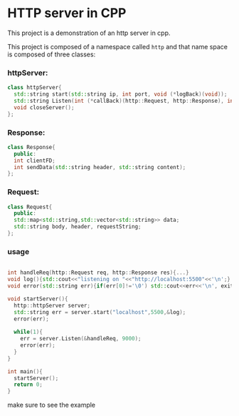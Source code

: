 # HTTP server in CPP
This project is a demonstration of an http server in cpp.

This project is composed of a namespace called `http`
and that name space is composed of three classes:

### httpServer:
```cpp
class httpServer{
  std::string start(std::string ip, int port, void (*logBack)(void));
  std::string Listen(int (*callBack)(http::Request, http::Response), int requestByteSize);
  void closeServer();
};
```

### Response:
```cpp
class Response{
  public:
  int clientFD;
  int sendData(std::string header, std::string content);
};
```

### Request:
```cpp
class Request{
  public:
  std::map<std::string,std::vector<std::string>> data;
  std::string body, header, requestString;
};
```

### usage
```cpp

int handleReq(http::Request req, http::Response res){...}
void log(){std::cout<<"listening on "<<"http://localhost:5500"<<'\n';}
void error(std::string err){if(err[0]!='\0') std::cout<<err<<'\n', exit(1);}

void startServer(){
  http::httpServer server;
  std::string err = server.start("localhost",5500,&log);
  error(err);
  
  while(1){
    err = server.Listen(&handleReq, 9000);
    error(err);
  }
}

int main(){
  startServer();
  return 0;
}
```

make sure to see the example